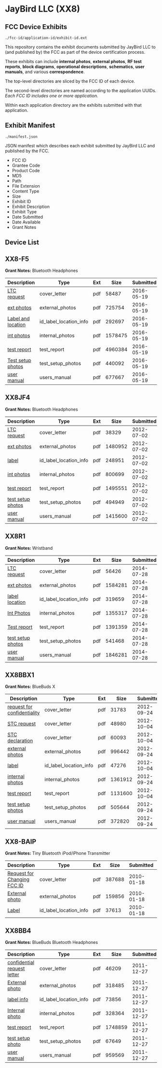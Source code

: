 # JayBird LLC (XX8)
## FCC Device Exhibits

```
./fcc-id/application-id/exhibit-id.ext
```

This repository contains the exhibit documents submitted by JayBird LLC to (and published by) the FCC as part of the device certification process.

These exhibits can include **internal photos**, **external photos**, **RF test reports**, **block diagrams**, **operational descriptions**, **schematics**, **user manuals**, and various **correspondence**.

The top-level directories are sliced by the FCC ID of each device.

The second-level directories are named according to the application UUIDs. *Each FCC ID includes one or more application.*

Within each application directory are the exhibits submitted with that application. 

## Exhibit Manifest

```
./manifest.json
```

JSON manifest which describes each exhibit submitted by JayBird LLC and published by the FCC.

- FCC ID
- Grantee Code
- Product Code
- MD5
- Path
- File Extension
- Content Type
- Size
- Exhibit ID
- Exhibit Description
- Exhibit Type
- Date Submitted
- Date Available
- Grant Notes

## Device List
## XX8-F5
**Grant Notes:** Bluetooth Headphones

| Description | Type | Ext | Size | Submitted | Available |
| ----------- | ---- | --- | ---- | --------- | --------- |
| [LTC request](XX8-F5/457685510836a9d751238d12df172a9a/2995821.pdf) | cover_letter | pdf | 58487 | 2016-05-19 | 2016-05-19 |
| [ext photos](XX8-F5/457685510836a9d751238d12df172a9a/2995822.pdf) | external_photos | pdf | 725754 | 2016-05-19 | 2016-05-19 |
| [Label and location](XX8-F5/457685510836a9d751238d12df172a9a/2995823.pdf) | id_label_location_info | pdf | 292697 | 2016-05-19 | 2016-05-19 |
| [int photos](XX8-F5/457685510836a9d751238d12df172a9a/2995825.pdf) | internal_photos | pdf | 1578475 | 2016-05-19 | 2016-05-19 |
| [test report](XX8-F5/457685510836a9d751238d12df172a9a/2995824.pdf) | test_report | pdf | 4960384 | 2016-05-19 | 2016-05-19 |
| [Test setup photos](XX8-F5/457685510836a9d751238d12df172a9a/2995826.pdf) | test_setup_photos | pdf | 440092 | 2016-05-19 | 2016-05-19 |
| [user manual](XX8-F5/457685510836a9d751238d12df172a9a/2995827.pdf) | users_manual | pdf | 677667 | 2016-05-19 | 2016-05-19 |
## XX8JF4
**Grant Notes:** Bluetooth Headphones

| Description | Type | Ext | Size | Submitted | Available |
| ----------- | ---- | --- | ---- | --------- | --------- |
| [LTC request](XX8JF4/c219ce58b6a15d1c3a6f8641ad1bdd03/1734277.pdf) | cover_letter | pdf | 38329 | 2012-07-02 | 2012-07-02 |
| [ext photos](XX8JF4/c219ce58b6a15d1c3a6f8641ad1bdd03/1734278.pdf) | external_photos | pdf | 1480952 | 2012-07-02 | 2012-07-02 |
| [label](XX8JF4/c219ce58b6a15d1c3a6f8641ad1bdd03/1734281.pdf) | id_label_location_info | pdf | 248951 | 2012-07-02 | 2012-07-02 |
| [int photos](XX8JF4/c219ce58b6a15d1c3a6f8641ad1bdd03/1734280.pdf) | internal_photos | pdf | 800699 | 2012-07-02 | 2012-07-02 |
| [test report](XX8JF4/c219ce58b6a15d1c3a6f8641ad1bdd03/1734279.pdf) | test_report | pdf | 1495551 | 2012-07-02 | 2012-07-02 |
| [test setup photos](XX8JF4/c219ce58b6a15d1c3a6f8641ad1bdd03/1734282.pdf) | test_setup_photos | pdf | 494949 | 2012-07-02 | 2012-07-02 |
| [user manual](XX8JF4/c219ce58b6a15d1c3a6f8641ad1bdd03/1734283.pdf) | users_manual | pdf | 1415600 | 2012-07-02 | 2012-07-02 |
## XX8R1
**Grant Notes:** Wristband

| Description | Type | Ext | Size | Submitted | Available |
| ----------- | ---- | --- | ---- | --------- | --------- |
| [LTC request](XX8R1/df1700fae82da831a9bca492e3cda782/2337259.pdf) | cover_letter | pdf | 56426 | 2014-07-28 | 2014-07-28 |
| [ext photos](XX8R1/df1700fae82da831a9bca492e3cda782/2337266.pdf) | external_photos | pdf | 1584281 | 2014-07-28 | 2014-07-28 |
| [label location](XX8R1/df1700fae82da831a9bca492e3cda782/2337261.pdf) | id_label_location_info | pdf | 319659 | 2014-07-28 | 2014-07-28 |
| [Int Photos](XX8R1/df1700fae82da831a9bca492e3cda782/2337263.pdf) | internal_photos | pdf | 1355317 | 2014-07-28 | 2014-07-28 |
| [Test report](XX8R1/df1700fae82da831a9bca492e3cda782/2337262.pdf) | test_report | pdf | 1391359 | 2014-07-28 | 2014-07-28 |
| [test setup photos](XX8R1/df1700fae82da831a9bca492e3cda782/2337264.pdf) | test_setup_photos | pdf | 541468 | 2014-07-28 | 2014-07-28 |
| [user manual](XX8R1/df1700fae82da831a9bca492e3cda782/2337265.pdf) | users_manual | pdf | 1846281 | 2014-07-28 | 2014-07-28 |
## XX8BBX1
**Grant Notes:** BlueBuds X

| Description | Type | Ext | Size | Submitted | Available |
| ----------- | ---- | --- | ---- | --------- | --------- |
| [request for confidentiality](XX8BBX1/12835412f13c1aa67df7251593464124/1799534.pdf) | cover_letter | pdf | 31783 | 2012-09-24 | 2012-09-24 |
| [STC request](XX8BBX1/12835412f13c1aa67df7251593464124/1808098.pdf) | cover_letter | pdf | 48980 | 2012-10-04 | 2012-09-24 |
| [STC declaration](XX8BBX1/12835412f13c1aa67df7251593464124/1808099.pdf) | cover_letter | pdf | 60093 | 2012-10-04 | 2012-09-24 |
| [external photos](XX8BBX1/12835412f13c1aa67df7251593464124/1799535.pdf) | external_photos | pdf | 996442 | 2012-09-24 | 2012-11-08 |
| [label](XX8BBX1/12835412f13c1aa67df7251593464124/1808097.pdf) | id_label_location_info | pdf | 47276 | 2012-10-04 | 2012-09-24 |
| [internal photos](XX8BBX1/12835412f13c1aa67df7251593464124/1799537.pdf) | internal_photos | pdf | 1361912 | 2012-09-24 | 2012-11-08 |
| [test report](XX8BBX1/12835412f13c1aa67df7251593464124/1808095.pdf) | test_report | pdf | 1131600 | 2012-10-04 | 2012-09-24 |
| [test setup photos](XX8BBX1/12835412f13c1aa67df7251593464124/1799539.pdf) | test_setup_photos | pdf | 505644 | 2012-09-24 | 2012-11-08 |
| [user manual](XX8BBX1/12835412f13c1aa67df7251593464124/1799540.pdf) | users_manual | pdf | 372820 | 2012-09-24 | 2012-11-08 |
## XX8-BAIP
**Grant Notes:** Tiny Bluetooth iPod/iPhone Transmitter

| Description | Type | Ext | Size | Submitted | Available |
| ----------- | ---- | --- | ---- | --------- | --------- |
| [Request for Changing FCC ID](XX8-BAIP/b965cb87a926411635804117404f3be6/1228929.pdf) | cover_letter | pdf | 387688 | 2010-01-18 | 2010-01-18 |
| [External photo](XX8-BAIP/b965cb87a926411635804117404f3be6/1209595.pdf) | external_photos | pdf | 159856 | 2010-01-18 | 2010-01-18 |
| [Label](XX8-BAIP/b965cb87a926411635804117404f3be6/1228931.pdf) | id_label_location_info | pdf | 37613 | 2010-01-18 | 2010-01-18 |
## XX8BB4
**Grant Notes:** BlueBuds Bluetooth Headphones

| Description | Type | Ext | Size | Submitted | Available |
| ----------- | ---- | --- | ---- | --------- | --------- |
| [confidential request letter](XX8BB4/e3eb4a1c9f82172044df9607fe4b89a5/1609605.pdf) | cover_letter | pdf | 46209 | 2011-12-27 | 2011-12-27 |
| [External photo](XX8BB4/e3eb4a1c9f82172044df9607fe4b89a5/1609606.pdf) | external_photos | pdf | 318485 | 2011-12-27 | 2011-12-27 |
| [label info](XX8BB4/e3eb4a1c9f82172044df9607fe4b89a5/1609608.pdf) | id_label_location_info | pdf | 73856 | 2011-12-27 | 2011-12-27 |
| [Internal photo](XX8BB4/e3eb4a1c9f82172044df9607fe4b89a5/1609607.pdf) | internal_photos | pdf | 328364 | 2011-12-27 | 2011-12-27 |
| [test report](XX8BB4/e3eb4a1c9f82172044df9607fe4b89a5/1609611.pdf) | test_report | pdf | 1748859 | 2011-12-27 | 2011-12-27 |
| [test setup photo](XX8BB4/e3eb4a1c9f82172044df9607fe4b89a5/1609609.pdf) | test_setup_photos | pdf | 67649 | 2011-12-27 | 2011-12-27 |
| [user manual](XX8BB4/e3eb4a1c9f82172044df9607fe4b89a5/1609610.pdf) | users_manual | pdf | 959569 | 2011-12-27 | 2011-12-27 |
